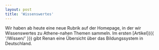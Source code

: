 ```yaml
---
layout: post
title: 'Wissenswertes'
---
```


Wir haben ab heute eine neue Rubrik auf der Homepage, in der wir Wissenswertes zu Athene-nahen Themen sammeln.
Im ersten [Artikel]({{ '/Wissen/' }}) gibt Renan eine Übersicht über das Bildungssystem in Deutschland.
